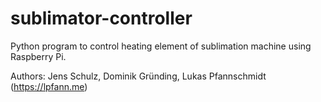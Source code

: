 # sublimator-controller
Python program to control heating element of sublimation machine using Raspberry Pi.

Authors:
Jens Schulz, Dominik Gründing, Lukas Pfannschmidt (https://lpfann.me)
